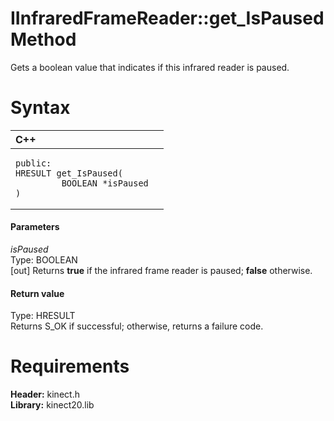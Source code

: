 IInfraredFrameReader::get\_IsPaused Method  
==========================================  

Gets a boolean value that indicates if this infrared reader is paused. <span id="syntaxSection"></span>

Syntax  
======  

<table>
<colgroup>
<col width="100%" />
</colgroup>
<thead>
<tr class="header">
<th align="left">C++</th>
</tr>
</thead>
<tbody>
<tr class="odd">
<td align="left"><pre><code>public:  
HRESULT get_IsPaused(  
         BOOLEAN *isPaused  
)</code></pre></td>
</tr>
</tbody>
</table>

<span id="ID4EG"></span>
#### Parameters  

*isPaused*    
Type: BOOLEAN  
[out] Returns **true** if the infrared frame reader is paused; **false** otherwise.  

<span id="ID4EP"></span>
#### Return value  

Type: HRESULT  
Returns S\_OK if successful; otherwise, returns a failure code.  

<span id="requirements"></span>

Requirements  
============  

**Header:** kinect.h  
**Library:** kinect20.lib  



<!--Please do not edit the data in the comment block below.-->
<!--
TOCTitle : get_IsPaused Method
RLTitle : IInfraredFrameReader::get_IsPaused Method
KeywordK : get_IsPaused method
KeywordK : IInfraredFrameReader::get_IsPaused method
KeywordF : IInfraredFrameReader::get_IsPaused
KeywordF : get_IsPaused
KeywordF : Microsoft.Kinect.kinect.IInfraredFrameReader.get_IsPaused(BOOLEAN@)
KeywordA : M:Microsoft.Kinect.kinect.IInfraredFrameReader.get_IsPaused(BOOLEAN@)
AssetID : M:Microsoft.Kinect.kinect.IInfraredFrameReader.get_IsPaused(BOOLEAN@)
Locale : en-us
CommunityContent : 1
APIType : Managed
APILocation : 
APIName : Microsoft.Kinect.kinect.IInfraredFrameReader::get_IsPaused
TargetOS : Windows
TopicType : kbSyntax
DevLang : C++
DocSet : K4Wv2
ProjType : K4Wv2Proj
Technology : Kinect for Windows
Product : Kinect for Windows SDK v2
productversion : 20
-->
